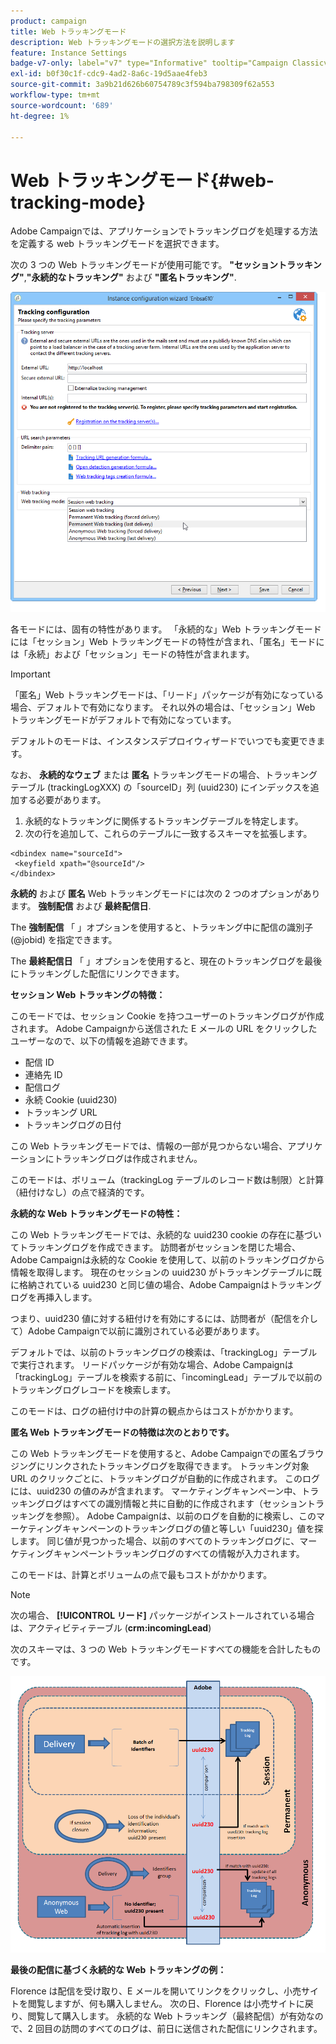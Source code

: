 ```yaml
---
product: campaign
title: Web トラッキングモード
description: Web トラッキングモードの選択方法を説明します
feature: Instance Settings
badge-v7-only: label="v7" type="Informative" tooltip="Campaign Classicv7 にのみ適用"
exl-id: b0f30c1f-cdc9-4ad2-8a6c-19d5aae4feb3
source-git-commit: 3a9b21d626b60754789c3f594ba798309f62a553
workflow-type: tm+mt
source-wordcount: '689'
ht-degree: 1%

---
```


# Web トラッキングモード{#web-tracking-mode}



Adobe Campaignでは、アプリケーションでトラッキングログを処理する方法を定義する web トラッキングモードを選択できます。

次の 3 つの Web トラッキングモードが使用可能です。 **&quot;セッショントラッキング&quot;**,**&quot;永続的なトラッキング&quot;** および **&quot;匿名トラッキング&quot;**.

![](assets/s_ncs_install_deployment_wiz_tracking_mode.png)

各モードには、固有の特性があります。 「永続的な」Web トラッキングモードには「セッション」Web トラッキングモードの特性が含まれ、「匿名」モードには「永続」および「セッション」モードの特性が含まれます。

>[!IMPORTANT]
>
>「匿名」Web トラッキングモードは、「リード」パッケージが有効になっている場合、デフォルトで有効になります。 それ以外の場合は、「セッション」Web トラッキングモードがデフォルトで有効になっています。
>
>デフォルトのモードは、インスタンスデプロイウィザードでいつでも変更できます。

なお、 **永続的なウェブ** または **匿名** トラッキングモードの場合、トラッキングテーブル (trackingLogXXX) の「sourceID」列 (uuid230) にインデックスを追加する必要があります。

1. 永続的なトラッキングに関係するトラッキングテーブルを特定します。
1. 次の行を追加して、これらのテーブルに一致するスキーマを拡張します。

```
<dbindex name="sourceId">
 <keyfield xpath="@sourceId"/>
</dbindex>
```

**永続的** および **匿名** Web トラッキングモードには次の 2 つのオプションがあります。 **強制配信** および **最終配信日**.

The **強制配信** 「 」オプションを使用すると、トラッキング中に配信の識別子 (@jobid) を指定できます。

The **最終配信日** 「 」オプションを使用すると、現在のトラッキングログを最後にトラッキングした配信にリンクできます。

**セッション Web トラッキングの特徴：**

このモードでは、セッション Cookie を持つユーザーのトラッキングログが作成されます。 Adobe Campaignから送信された E メールの URL をクリックしたユーザーなので、以下の情報を追跡できます。

* 配信 ID
* 連絡先 ID
* 配信ログ
* 永続 Cookie (uuid230)
* トラッキング URL
* トラッキングログの日付

この Web トラッキングモードでは、情報の一部が見つからない場合、アプリケーションにトラッキングログは作成されません。

このモードは、ボリューム（trackingLog テーブルのレコード数は制限）と計算（紐付けなし）の点で経済的です。

**永続的な Web トラッキングモードの特性：**

この Web トラッキングモードでは、永続的な uuid230 cookie の存在に基づいてトラッキングログを作成できます。 訪問者がセッションを閉じた場合、Adobe Campaignは永続的な Cookie を使用して、以前のトラッキングログから情報を取得します。 現在のセッションの uuid230 がトラッキングテーブルに既に格納されている uuid230 と同じ値の場合、Adobe Campaignはトラッキングログを再挿入します。

つまり、uuid230 値に対する紐付けを有効にするには、訪問者が（配信を介して）Adobe Campaignで以前に識別されている必要があります。

デフォルトでは、以前のトラッキングログの検索は、「trackingLog」テーブルで実行されます。 リードパッケージが有効な場合、Adobe Campaignは「trackingLog」テーブルを検索する前に、「incomingLead」テーブルで以前のトラッキングログレコードを検索します。

このモードは、ログの紐付け中の計算の観点からはコストがかかります。

**匿名 Web トラッキングモードの特徴は次のとおりです。**

この Web トラッキングモードを使用すると、Adobe Campaignでの匿名ブラウジングにリンクされたトラッキングログを取得できます。 トラッキング対象 URL のクリックごとに、トラッキングログが自動的に作成されます。 このログには、uuid230 の値のみが含まれます。 マーケティングキャンペーン中、トラッキングログはすべての識別情報と共に自動的に作成されます（セッショントラッキングを参照）。 Adobe Campaignは、以前のログを自動的に検索し、このマーケティングキャンペーンのトラッキングログの値と等しい「uuid230」値を探します。 同じ値が見つかった場合、以前のすべてのトラッキングログに、マーケティングキャンペーントラッキングログのすべての情報が入力されます。

このモードは、計算とボリュームの点で最もコストがかかります。

>[!NOTE]
>
>次の場合、 **[!UICONTROL リード]** パッケージがインストールされている場合は、アクティビティテーブル (**crm:incomingLead**)

次のスキーマは、3 つの Web トラッキングモードすべての機能を合計したものです。

![](assets/s_ncs_install_deployment_wiz_tracking_schema_mode.png)

**最後の配信に基づく永続的な Web トラッキングの例：**

Florence は配信を受け取り、E メールを開いてリンクをクリックし、小売サイトを閲覧しますが、何も購入しません。 次の日、Florence は小売サイトに戻り、閲覧して購入します。 永続的な Web トラッキング（最終配信）が有効なので、2 回目の訪問のすべてのログは、前日に送信された配信にリンクされます。
